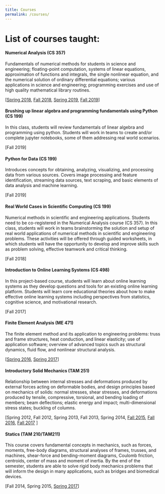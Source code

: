 ```yaml
---
title: Courses
permalink: /courses/
---
```


# List of courses taught:

<a name="cs357"></a>
#### Numerical Analysis (CS 357)
Fundamentals of numerical methods for students in science and engineering; floating-point computation, systems of linear equations, approximation of functions and integrals, the single nonlinear equation, and the numerical solution of ordinary differential equations; various applications in science and engineering; programming exercises and use of high quality mathematical library routines.

[[Spring 2018](https://relate.cs.illinois.edu/course/cs357-s18/), [Fall 2018](https://relate.cs.illinois.edu/course/cs357-f18/), [Spring 2019](https://relate.cs.illinois.edu/course/cs357-s19/), [Fall 2019](https://courses.engr.illinois.edu/cs357/fa2019/)]

<a name="cs199la"></a>
#### Brushing up linear algebra and programming fundamentals using Python (CS 199)
In this class, students will review fundamentals of linear algebra and programming using python. Students will work in teams to create and/or complete jupyter notebooks, some of them addressing real world scenarios.

[Fall 2019]

<a name="cs199py"></a>
#### Python for Data (CS 199)
Introduces concepts for obtaining, analyzing, visualizing, and processing data from various sources. Covers image processing and feature identification, streaming data sources, text scraping, and basic elements of data analysis and machine learning.

[Fall 2019]

<a name="cs199ap"></a>
#### Real World Cases in Scientific Computing (CS 199)
Numerical methods in scientific and engineering applications. Students need to be co-registered in the Numerical Analysis course (CS 357). In this class, students will work in teams brainstorming the solution and setup of real world applications of numerical methods in scientific and engineering problems. These activities will be offered through guided worksheets, in which students will have the opportunity to develop and improve skills such as problem solving, effective teamwork and critical thinking.

[Fall 2018]

<a name="cs498onl"></a>
#### Introduction to Online Learning Systems (CS 498)
In this project-based course, students will learn about online learning systems as they develop questions and tools for an existing online learning platform. Students will learn core educational theories about how to make effective online learning systems including perspectives from statistics, cognitive science, and motivational research.

[Fall 2017]

<a name="me471"></a>
#### Finite Element Analysis (ME 471)
The finite element method and its application to engineering problems: truss and frame structures, heat conduction, and linear elasticity; use of application software; overview of advanced topics such as structural dynamics, fluid flow, and nonlinear structural analysis.

[[Spring 2016](https://courses.grainger.illinois.edu/me471/sp2016/), [Spring 2017](https://courses.grainger.illinois.edu/me471/sp2017/)]


<a name="tam251"></a>
#### Introductory Solid Mechanics (TAM 251)
Relationship between internal stresses and deformations produced by external forces acting on deformable bodies, and design principles based on mechanics of solids: normal stresses, shear stresses, and deformations produced by tensile, compressive, torsional, and bending loading of members; beam deflections; elastic energy and impact; multi-dimensional stress states; buckling of columns.

[Spring 2012, Fall 2012, Spring 2013, Fall 2013, Spring 2014, [Fall 2015](https://courses.grainger.illinois.edu/tam251/fa2015/), [Fall 2016](https://courses.grainger.illinois.edu/tam251/fa2016/), [Fall 2017](https://courses.grainger.illinois.edu/tam251/fa2017/) ]

<a name="tam210"></a>
#### Statics (TAM 210/TAM211)
This course covers fundamental concepts in mechanics, such as forces, moments, free-body diagrams, structural analyses of frames, trusses, and machines, shear-force and bending-moment diagrams, Coulomb friction, centroids, center of mass and moment of inertia. By the end of the semester, students are able to solve rigid body mechanics problems that will inform the design in many applications, such as bridges and biomedical devices.

[Fall 2014, Spring 2015, [Spring 2017](https://courses.grainger.illinois.edu/tam210/sp2017/)]
